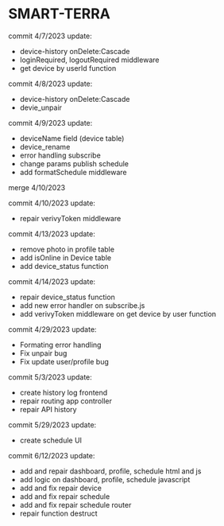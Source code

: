 # SMART-TERRA

commit 4/7/2023
update:

- device-history onDelete:Cascade
- loginRequired, logoutRequired middleware
- get device by userId function

commit 4/8/2023
update:

- device-history onDelete:Cascade
- devie_unpair

commit 4/9/2023
update:

- deviceName field (device table)
- device_rename
- error handling subscribe
- change params publish schedule
- add formatSchedule middleware

merge 4/10/2023

commit 4/10/2023
update:

- repair verivyToken middleware

commit 4/13/2023
update:

- remove photo in profile table
- add isOnline in Device table
- add device_status function

commit 4/14/2023
update:

- repair device_status function
- add new error handler on subscribe.js
- add verivyToken middleware on get device by user function

commit 4/29/2023
update:

- Formating error handling
- Fix unpair bug
- Fix update user/profile bug

commit 5/3/2023
update:

- create history log frontend
- repair routing app controller
- repair API history

commit 5/29/2023
update:

- create schedule UI

commit 6/12/2023
update:

- add and repair dashboard, profile, schedule html and js
- add logic on dashboard, profile, schedule javascript
- add and fix repair device
- add and fix repair schedule
- add and fix repair schedule router
- repair function destruct
